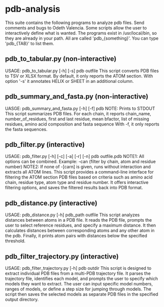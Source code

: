 # pdb-analysis
This suite contains the following programs to analyze pdb files.
Send comments and bugs to Odeth Valencia.
Some scripts allow the user to interactively define what is wanted.
The programs exist in /usr/local/bin, so they are already in your path.
All are called 'pdb_{something}'. You can type 'pdb_{TAB}' to list them.

## pdb_to_tabular.py (non-interactive)
USAGE: pdb_to_tabular.py [-h] [-s] pdb outfile
This script converts PDB files to TSV or XLSX format.
By default, it only reports the ATOM section. With option '-s' it annotates HELIX or SHEET in an additional column.

## pdb_summary_and_fasta.py (non-interactive)
UASGE: pdb_summary_and_fasta.py [-h] [-f] pdb
NOTE: Prints to STDOUT
This script summarizes PDB files. 
For each chain, it reports chain_name, number_of_residues, first and last residue, mean bfactor, 
    list of missing residues, amino acid composition and fasta sequence
With -f, it only reports the fasta sequences.

## pdb_filter.py (interactive)
USAGE: pdb_filter.py [-h] [-c] [-a] [-r] [-n] pdb outfile.pdb
NOTE1: All options can be combined. Example: -can (filter by chain, atom and residue number)
NOTE2: If none of -[carn] is given, runs without interaction and extracts all ATOM lines.
This script provides a command-line interface for filtering the ATOM section PDB files based 
on criteria such as amino acid chain, residue type, atom type and residue number.
It offers interactive filtering options, and saves the filtered results back into PDB format.

## pdb_distance.py (interactive)
USAGE: pdb_distance.py [-h] pdb_path outfile
This script analyzes distances between atoms in a PDB file. 
It reads the PDB file, prompts the user to select reference residues, and specify a maximum distance. 
It then calculates distances between corresponding atoms and any other atom in the pdb.
Finally, it prints atom pairs with distances below the specified threshold.

## pdb_filter_trajectory.py (interactive)
USAGE: pdb_filter_trajectory.py [-h] pdb outdir
This script is designed to extract individual PDB files from a multi-PDB trajectory file.
It parses the trajectory file, identifies each model, and prompts the user to specify which models they want to extract.
The user can input specific model numbers, ranges of models, or define a step size for jumping through models.
The script then saves the selected models as separate PDB files in the specified output directory.
